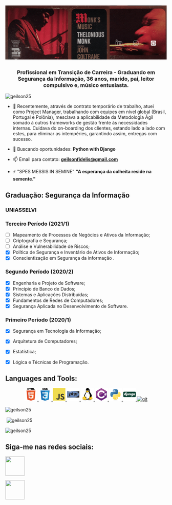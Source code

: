 <h1 align="center">
 <img src="gf.gif" />
</h1>

<h3 align="center">Profissional em Transição de Carreira - Graduando em Segurança da Informação, 36 anos, marido, pai, leitor compulsivo e, músico entusiasta.</h3>

<p align="left"> <img src="https://komarev.com/ghpvc/?username=geilson25&label=Profile%20views&color=0e75b6&style=flat" alt="geilson25" /> </p>

- 🔭 Recentemente, através de contrato temporário de trabalho, atuei como Project Manager, trabalhando com equipes em nível global (Brasil, Portugal e Polônia), mesclava a aplicabilidade da Metodologia Ágil somado à outros frameworks de gestão frente às necessidades internas. Cuidava do on-boarding dos clientes, estando lado a lado com estes, para eliminar as intempéries, garantindo assim, entregas com sucesso.

- 💬 Buscando oportunidades: **Python with Django**

- 📫 Email para contato: **geilsonfidelis@gmail.com**

- ⚡ "SPES MESSIS IN SEMINE" **"A esperança da colheita reside na semente."**

<h2 align="left"> Graduação: Segurança da Informação</h2>
<h3 align="left">UNIASSELVI</h3>

### Terceiro Período (2021/1)
- [ ] Mapeamento de Processos de Negócios e Ativos da Informação;
- [ ] Criptografia e Segurança;
- [ ] Análise e Vulnerabilidade de Riscos;
- [x] Política de Segurança e Inventário de Ativos de Informação; 
- [x] Conscientização em Segurança da informação .

### Segundo Período (2020/2)
- [x] Engenharia e Projeto de Software;
- [x] Princípio de Banco de Dados;
- [x] Sistemas e Aplicações Distribuídas;
- [x] Fundamentos de Redes de Computadores; 
- [x] Segurança Aplicada no Desenvolvimento de Software.

### Primeiro Período (2020/1)
- [x] Segurança em Tecnologia da Informação;
- [x] Arquitetura de Computadores;
- [x] Estatística; 
- [x] Lógica e Técnicas de Programação.
 

<h2 align="left">Languages and Tools:</h2>
 <p align="center">
  <a href="https://www.w3.org/html/" target="_blank"> <img src="https://raw.githubusercontent.com/devicons/devicon/master/icons/html5/html5-original-wordmark.svg" alt="html5" width="40" height="40"/> </a>
  <a href="https://www.w3schools.com/css/" target="_blank"> <img src="https://raw.githubusercontent.com/devicons/devicon/master/icons/css3/css3-original-wordmark.svg" alt="css3" width="40" height="40"/> </a>
  <a href="https://developer.mozilla.org/en-US/docs/Web/JavaScript" target="_blank"> <img src="https://raw.githubusercontent.com/devicons/devicon/master/icons/javascript/javascript-original.svg" alt="javascript" width="40" height="40"/> </a>
  <a href="https://www.php.net" target="_blank"> <img src="https://raw.githubusercontent.com/devicons/devicon/master/icons/php/php-original.svg" alt="php" width="40" height="40"/> </a>
  <a href="https://www.linux.org/" target="_blank"> <img src="https://raw.githubusercontent.com/devicons/devicon/master/icons/linux/linux-original.svg" alt="linux" width="40" height="40"/> </a> 
  <a href="https://www.w3schools.com/cs/" target="_blank"> <img src="https://raw.githubusercontent.com/devicons/devicon/master/icons/csharp/csharp-original.svg" alt="csharp" width="40" height="40"/> </a>
  <a href="https://www.python.org" target="_blank"> <img src="https://raw.githubusercontent.com/devicons/devicon/master/icons/python/python-original.svg" alt="python" width="40" height="40"/> </a>
  <a href="https://www.djangoproject.com/" target="_blank"> <img src="https://raw.githubusercontent.com/devicons/devicon/master/icons/django/django-original.svg" alt="django" width="40" height="40"/> </a> 
  <a href="https://git-scm.com/" target="_blank"> <img src="https://www.vectorlogo.zone/logos/git-scm/git-scm-icon.svg" alt="git" width="40" height="40"/> </a> 
 </p>


<p><img align="center" src="https://github-readme-stats.vercel.app/api/top-langs?username=geilson25&show_icons=true&locale=en&layout=compact" alt="geilson25" /></p>

<p>&nbsp;<img align="center" src="https://github-readme-stats.vercel.app/api?username=geilson25&show_icons=true&locale=en" alt="geilson25" /></p>

<p><img align="center" src="https://github-readme-streak-stats.herokuapp.com/?user=geilson25&" alt="geilson25" /></p>


<h2 align="left">Siga-me nas redes sociais:</h2>
<p align="left">
<a href="https://linkedin.com/in/www.linkedin.com/in/geilsonfidelis/" target="blank"><img align="center" src="https://image.flaticon.com/icons/png/512/174/174857.png" height="60" width="60" /></a>
 
<a href="https://www.instagram.com/geilsonfidelis/" target="blank"><img align="center" src="https://lh3.googleusercontent.com/proxy/m4NOOqFYVJeeV1ke0US_VP-D-QPqyoJ8LbAO32iLbMr1ISTw4a6yM5mPNhdVCSgGJ_7Vdar5sWpj4r455Sjm9aDyPp_rc1vo6xJjcw4w6YUtcxso3rexsrSEKS0lvDelzvzEh4dLfTAMNcyoO4dNcLFZezyaBGlbXe-FwKblt1A" height="60" width="60" /></a>
</p>
